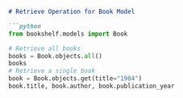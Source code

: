 
```markdown
# Retrieve Operation for Book Model

```python
from bookshelf.models import Book

# Retrieve all books
books = Book.objects.all()
books
# Retrieve a single book
book = Book.objects.get(title="1984")
book.title, book.author, book.publication_year
